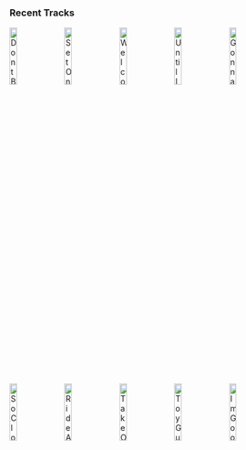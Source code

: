 ### Recent Tracks
[<img src='https://lastfm.freetls.fastly.net/i/u/300x300/fbcfd4d50257496e9953b0d958faf3af.png' width='16%' height='16%' alt='Dont Bring Me Down'>](https://www.last.fm/music/electric%2blight%2borchestra/_/don%2527t%2bbring%2bme%2bdown)&nbsp;&nbsp;&nbsp;&nbsp;[<img src='https://lastfm.freetls.fastly.net/i/u/300x300/7e1744ebfbaec90ee42473fb2b00307f.png' width='16%' height='16%' alt='Set On Fire'>](https://www.last.fm/music/magic%2bgiant/_/set%2bon%2bfire)&nbsp;&nbsp;&nbsp;&nbsp;[<img src='https://lastfm.freetls.fastly.net/i/u/300x300/2c6553b5a17edb7a1c130ab4c48557e1.png' width='16%' height='16%' alt='Welcome to the End of Your Life'>](https://www.last.fm/music/the%2bdriver%2bera/_/welcome%2bto%2bthe%2bend%2bof%2byour%2blife)&nbsp;&nbsp;&nbsp;&nbsp;[<img src='https://lastfm.freetls.fastly.net/i/u/300x300/163e9b46f214926468ecb3227f0a3790.png' width='16%' height='16%' alt='Until I Die'>](https://www.last.fm/music/mike%2bperry/_/until%2bi%2bdie)&nbsp;&nbsp;&nbsp;&nbsp;[<img src='https://lastfm.freetls.fastly.net/i/u/300x300/da59f163039f4ac443e7031d48966f94.png' width='16%' height='16%' alt='Gonna Be Alright'>](https://www.last.fm/music/samuel%2bjack/_/gonna%2bbe%2balright)&nbsp;&nbsp;&nbsp;&nbsp;<br>[<img src='https://lastfm.freetls.fastly.net/i/u/300x300/848826898c142d6019877f8712f25234.png' width='16%' height='16%' alt='So Close'>](https://www.last.fm/music/notd/_/so%2bclose)&nbsp;&nbsp;&nbsp;&nbsp;[<img src='https://lastfm.freetls.fastly.net/i/u/300x300/7242f96999775751856a27a0eda79660.png' width='16%' height='16%' alt='Ride Away'>](https://www.last.fm/music/opposite%2bthe%2bother/_/ride%2baway)&nbsp;&nbsp;&nbsp;&nbsp;[<img src='https://lastfm.freetls.fastly.net/i/u/300x300/c046b597086b1d54725a8cd69efa190d.png' width='16%' height='16%' alt='Take On The World'>](https://www.last.fm/music/you%2bme%2bat%2bsix/_/take%2bon%2bthe%2bworld)&nbsp;&nbsp;&nbsp;&nbsp;[<img src='https://lastfm.freetls.fastly.net/i/u/300x300/cce5e71082b54c6bcc82322b8728706d.png' width='16%' height='16%' alt='Toy Guns'>](https://www.last.fm/music/tokyo%2bpolice%2bclub/_/toy%2bguns)&nbsp;&nbsp;&nbsp;&nbsp;[<img src='https://lastfm.freetls.fastly.net/i/u/300x300/3b3c22493b2d0cccaba6814be80123ee.png' width='16%' height='16%' alt='Im Good'>](https://www.last.fm/music/the%2bmowgli%2527s/_/i%2527m%2bgood)&nbsp;&nbsp;&nbsp;&nbsp;<br>